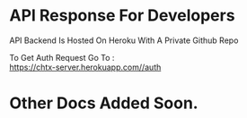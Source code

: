 # API Response For Developers  
API Backend Is Hosted On Heroku With A Private Github Repo  
  
To Get Auth Request Go To :  
https://chtx-server.herokuapp.com//auth  
  
# Other Docs Added Soon.  

